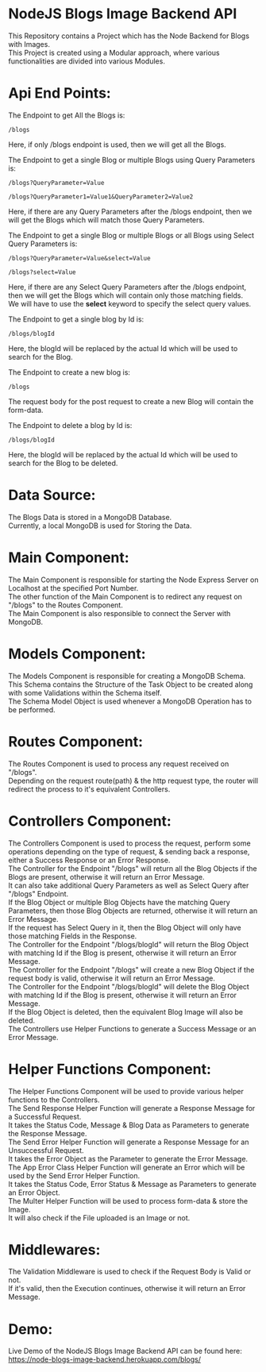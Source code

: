 # NodeJS Blogs Image Backend API

This Repository contains a Project which has the Node Backend for Blogs with Images.\
This Project is created using a Modular approach, where various functionalities are divided into various Modules.

# Api End Points:

The Endpoint to get All the Blogs is:

    /blogs

Here, if only /blogs endpoint is used, then we will get all the Blogs.

The Endpoint to get a single Blog or multiple Blogs using Query Parameters is:

    /blogs?QueryParameter=Value

    /blogs?QueryParameter1=Value1&QueryParameter2=Value2

Here, if there are any Query Parameters after the /blogs endpoint, then we will get the Blogs which will match those Query Parameters.

The Endpoint to get a single Blog or multiple Blogs or all Blogs using Select Query Parameters is:

    /blogs?QueryParameter=Value&select=Value

    /blogs?select=Value

Here, if there are any Select Query Parameters after the /blogs endpoint, then we will get the Blogs which will contain only those matching fields.\
We will have to use the **select** keyword to specify the select query values.

The Endpoint to get a single blog by Id is:

    /blogs/blogId

Here, the blogId will be replaced by the actual Id which will be used to search for the Blog.

The Endpoint to create a new blog is:

    /blogs

The request body for the post request to create a new Blog will contain the form-data.

The Endpoint to delete a blog by Id is:

    /blogs/blogId

Here, the blogId will be replaced by the actual Id which will be used to search for the Blog to be deleted.

# Data Source:

The Blogs Data is stored in a MongoDB Database.\
Currently, a local MongoDB is used for Storing the Data.

# Main Component:

The Main Component is responsible for starting the Node Express Server on Localhost at the specified Port Number.\
The other function of the Main Component is to redirect any request on "/blogs" to the Routes Component.\
The Main Component is also responsible to connect the Server with MongoDB.

# Models Component:

The Models Component is responsible for creating a MongoDB Schema.\
This Schema contains the Structure of the Task Object to be created along with some Validations within the Schema itself.\
The Schema Model Object is used whenever a MongoDB Operation has to be performed.

# Routes Component:

The Routes Component is used to process any request received on "/blogs".\
Depending on the request route(path) & the http request type, the router will redirect the process to it's equivalent Controllers.

# Controllers Component:

The Controllers Component is used to process the request, perform some operations depending on the type of request, & sending back a response, either a Success Response or an Error Response.\
The Controller for the Endpoint "/blogs" will return all the Blog Objects if the Blogs are present, otherwise it will return an Error Message.\
It can also take additional Query Parameters as well as Select Query after "/blogs" Endpoint.\
If the Blog Object or multiple Blog Objects have the matching Query Parameters, then those Blog Objects are returned, otherwise it will return an Error Message.\
If the request has Select Query in it, then the Blog Object will only have those matching Fields in the Response.\
The Controller for the Endpoint "/blogs/blogId" will return the Blog Object with matching Id if the Blog is present, otherwise it will return an Error Message.\
The Controller for the Endpoint "/blogs" will create a new Blog Object if the request body is valid, otherwise it will return an Error Message.\
The Controller for the Endpoint "/blogs/blogId" will delete the Blog Object with matching Id if the Blog is present, otherwise it will return an Error Message.\
If the Blog Object is deleted, then the equivalent Blog Image will also be deleted.\
The Controllers use Helper Functions to generate a Success Message or an Error Message.

# Helper Functions Component:

The Helper Functions Component will be used to provide various helper functions to the Controllers.\
The Send Response Helper Function will generate a Response Message for a Successful Request.\
It takes the Status Code, Message & Blog Data as Parameters to generate the Response Message.\
The Send Error Helper Function will generate a Response Message for an Unsuccessful Request.\
It takes the Error Object as the Parameter to generate the Error Message.\
The App Error Class Helper Function will generate an Error which will be used by the Send Error Helper Function.\
It takes the Status Code, Error Status & Message as Parameters to generate an Error Object.\
The Multer Helper Function will be used to process form-data & store the Image.\
It will also check if the File uploaded is an Image or not.

# Middlewares:

The Validation Middleware is used to check if the Request Body is Valid or not.\
If it's valid, then the Execution continues, otherwise it will return an Error Message.

# Demo:

Live Demo of the NodeJS Blogs Image Backend API can be found here:\
https://node-blogs-image-backend.herokuapp.com/blogs/

